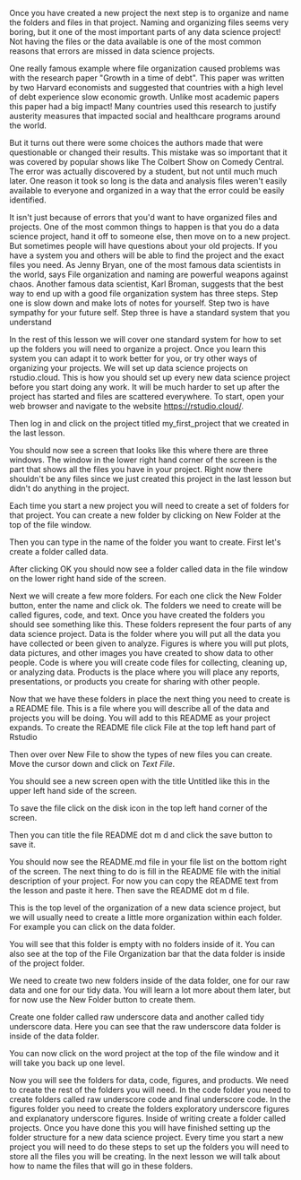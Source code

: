 Once you have created a new project the next step is to organize and name the folders and files in that project. Naming and organizing files seems very boring, but it one of the most important parts of any data science project! Not having the files or the data available is one of the most common reasons that errors are missed in data science projects. 

One really famous example where file organization caused problems was with the research paper "Growth in a time of debt". This paper was written by two Harvard economists and suggested that countries with a high level of debt experience slow economic growth. Unlike most academic papers this paper had a big impact! Many countries used this research to justify austerity measures that impacted social and healthcare programs around the world. 

But it turns out there were some choices the authors made that were questionable or changed their results. This mistake was so important that it was covered by popular shows like The Colbert Show on Comedy Central. The error was actually discovered by a student, but not until much much later. One reason it took so long is the data and analysis files weren't easily available to everyone and organized in a way that the error could be easily identified. 

It isn't just because of errors that you'd want to have organized files and projects. One of the most common things to happen is that you do a data science project, hand it off to someone else, then move on to a new project. But sometimes people will have questions about your old projects. If you have a system you and others will be able to find the project and the exact files you need. As Jenny Bryan, one of the most famous data scientists in the world, says File organization and naming are powerful weapons against chaos. Another famous data scientist, Karl Broman, suggests that the best way to end up with a good file organization system has three steps. Step one is  slow down and make lots of notes for yourself. Step two is have sympathy for your future self. Step three is have a standard system that you understand

In the rest of this lesson we will cover one standard system for how to set up the folders you will need to organize a project. Once you learn this system you can adapt it to work better for you, or try other ways of organizing your projects. We will set up data science projects on rstudio.cloud. This is how you should set up every new data science project before you start doing any work. It will be much harder to set up after the project has started and files are scattered everywhere. To start, open your web browser and navigate to the website https://rstudio.cloud/.

Then log in and click on the project titled my_first_project that we created in the last lesson. 

You should now see a screen that looks like this where there are three windows. The window in the lower right hand corner of the screen is the part that shows all the files you have in your project. Right now there shouldn't be any files since we just created this project in the last lesson but didn't do anything in the project.  

Each time you start a new project you will need to create a set of folders for that project. You can create a new folder by clicking on New Folder at the top of the file window. 

Then you can type in the name of the folder you want to create. First let's create a folder called data.

After clicking OK you should now see a folder called data in the file window on the lower right hand side of the screen.

Next we will create a few more folders. For each one click the New Folder button, enter the name and click ok. The folders we need to create will be called figures, code, and text. Once you have created the folders you should see something like this. These folders represent the four parts of any data science project. Data is the folder where you will put all the data you have collected or been given to analyze. Figures is where you will put plots, data pictures, and other images you have created to show data to other people. Code is where you will create code files for collecting, cleaning up, or analyzing data. Products is the place where you will place any reports, presentations, or products you create for sharing with other people. 

Now that we have these folders in place the next thing you need to create is a README file. This is a file where you will describe all of the data and projects you will be doing. You will add to this README as your project expands. To create the README file click File at the top left hand part of Rstudio

Then over over New File to show the types of new files you can create. Move the cursor down and click on _Text File_. 

You should see a new screen open with the title Untitled like this in the upper left hand side of the screen. 

To save the file click on the disk icon in the top left hand corner of the screen. 

Then you can title the file README dot m d and click the save button to save it. 

You should now see the README.md file in your file list on the bottom right of the screen. The next thing to do is fill in the README file with the initial description of your project. For now you can copy the README text from the lesson and paste it here. Then save the README dot m d file. 

This is the top level of the organization of a new data science project, but we will usually need to create a little more organization within each folder. For example you can click on the data folder. 

You will see that this folder is empty with no folders inside of it. You can also see at the top of the File Organization bar that the data folder is inside of the project folder. 

We need to create two new folders inside of the data folder, one for our raw data and one for our tidy data. You will learn a lot more about them later, but for now use the New Folder button to create them. 

Create one folder called raw underscore data and another called tidy underscore data.  Here you can see that the raw underscore data folder is inside of the data folder.

You can now click on the word project at the top of the file window and it will take you back up one level.

Now you will see the folders for data, code, figures, and products. We need to create the rest of the folders you will need. In the code folder you need to create folders called raw underscore code and final underscore code. In the figures folder you need to create the folders exploratory underscore figures and explanatory underscore figures. Inside of writing create a folder called projects. Once you have done this you will have finished setting up the folder structure for a new data science project. Every time you start a new project you will need to do these steps to set up the folders you will need to store all the files you will be creating. In the next lesson we will talk about how to name the files that will go in these folders. 







